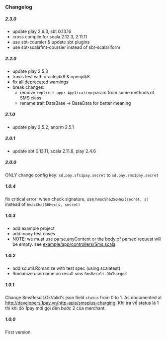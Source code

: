 ### Changelog

##### 2.3.0
+ update play 2.6.3, sbt 0.13.16
+ cross compile for scala 2.12.3, 2.11.11
+ use sbt-coursier & update sbt plugins
+ use sbt-scalafmt-coursier instead of sbt-scalariform

##### 2.2.0
+ update play 2.5.3
+ travis test with oraclejdk8 & openjdk8
+ fix all deprecated warnings
+ break changes:
    + remove `implicit app: Application` param from some methods of SMS class
    + rename trait DataBase -> BaseData for better meaning

##### 2.1.0
+ update play 2.5.2, anorm 2.5.1

##### 2.0.1
+ update sbt 0.13.11, scala 2.11.8, play 2.4.6

##### 2.0.0
ONLY change config key:
`sd.pay.sfs1pay.secret` to `sd.pay.sms1pay.secret`

##### 1.0.4
fix critical error: when check signature, use `hmacSha256Hex(secret, s)` instead of `hmacSha256Hex(s, secret)`

##### 1.0.3
+ add example project
+ add many test cases
+ NOTE: we must use parse.anyContent or the body of parsed request will be empty.
see [example/app/controllers/Sms.scala](example/app/controllers/Sms.scala) 

##### 1.0.2
+ add sd.util.Romanize with test spec (using scalatest)
+ Romanize username on result sms `SmsResult.OkCharged`

##### 1.0.1
Change SmsResult.OkValid's json field `status` from 0 to 1.
As documented at http://developers.1pay.vn/http-apis/smsplus-charging:
Khi trả về status là 1 thì khi đó 1pay mới gọi đến bước 2 của merchant.

##### 1.0.0
First version.
